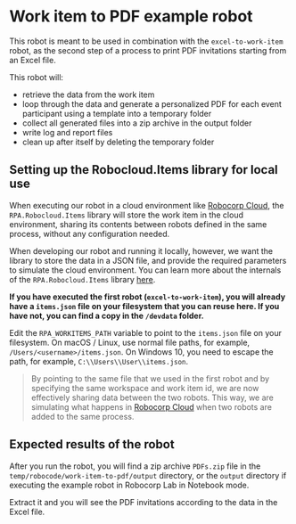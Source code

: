 # Work item to PDF example robot

This robot is meant to be used in combination with the `excel-to-work-item` robot, as the second step of a process to print PDF invitations starting from an Excel file.

This robot will:

- retrieve the data from the work item
- loop through the data and generate a personalized PDF for each event participant using a template into a temporary folder
- collect all generated files into a zip archive in the output folder
- write log and report files
- clean up after itself by deleting the temporary folder

## Setting up the Robocloud.Items library for local use

When executing our robot in a cloud environment like [Robocorp Cloud](https://cloud.robocorp.com), the `RPA.Robocloud.Items` library will store the work item in the cloud environment, sharing its contents between robots defined in the same process, without any configuration needed.

When developing our robot and running it locally, however, we want the library to store the data in a JSON file, and provide the required parameters to simulate the cloud environment. You can learn more about the internals of the `RPA.Robocloud.Items` library [here](https://robocorp.com/docs/libraries/rpa-framework/rpa-robocloud-items).

**If you have executed the first robot (`excel-to-work-item`), you will already have a `items.json` file on your filesystem that you can reuse here. If you have not, you can find a copy in the `/devdata` folder.**

Edit the `RPA_WORKITEMS_PATH` variable to point to the `items.json` file on your filesystem. On macOS / Linux, use normal file paths,
for example, `/Users/<username>/items.json`. On Windows 10, you need to escape the path, for example, `C:\\Users\\User\\items.json`.

> By pointing to the same file that we used in the first robot and by specifying the same workspace and work item id, we are now effectively sharing data between the two robots. This way, we are simulating what happens in [Robocorp Cloud](https://cloud.robocorp.com) when two robots are added to the same process.

## Expected results of the robot

After you run the robot, you will find a zip archive `PDFs.zip` file in the `temp/robocode/work-item-to-pdf/output` directory, or the `output` directory if executing the example robot in Robocorp Lab in Notebook mode.

Extract it and you will see the PDF invitations according to the data in the Excel file.
